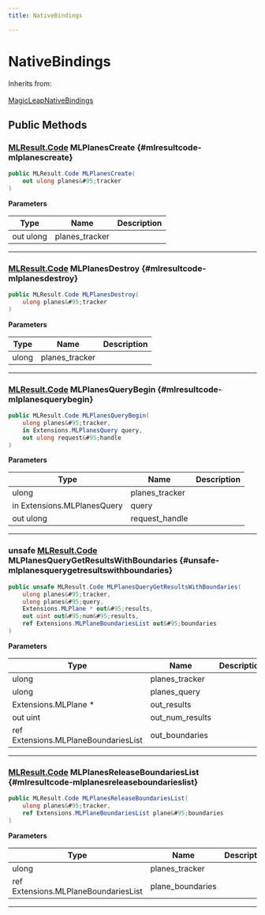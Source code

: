 ```yaml
---
title: NativeBindings

---
```


# NativeBindings







Inherits from: <br></br>[MagicLeapNativeBindings](/versioned_docs/version-22-Feb-2023/unity-api/api/UnityEngine.XR.MagicLeap.Native/MagicLeapNativeBindings/UnityEngine.XR.MagicLeap.Native.MagicLeapNativeBindings.md)




## Public Methods

### [MLResult.Code](/versioned_docs/version-22-Feb-2023/unity-api/api/UnityEngine.XR.MagicLeap/UnityEngine.XR.MagicLeap.MLResult.md#enums-code) MLPlanesCreate {#mlresultcode-mlplanescreate}

```csharp
public MLResult.Code MLPlanesCreate(
    out ulong planes&#95;tracker
)
```


**Parameters**

| Type | Name  | Description  | 
|--|--|--|
| out ulong |planes&#95;tracker||






-----------

### [MLResult.Code](/versioned_docs/version-22-Feb-2023/unity-api/api/UnityEngine.XR.MagicLeap/UnityEngine.XR.MagicLeap.MLResult.md#enums-code) MLPlanesDestroy {#mlresultcode-mlplanesdestroy}

```csharp
public MLResult.Code MLPlanesDestroy(
    ulong planes&#95;tracker
)
```


**Parameters**

| Type | Name  | Description  | 
|--|--|--|
| ulong |planes&#95;tracker||






-----------

### [MLResult.Code](/versioned_docs/version-22-Feb-2023/unity-api/api/UnityEngine.XR.MagicLeap/UnityEngine.XR.MagicLeap.MLResult.md#enums-code) MLPlanesQueryBegin {#mlresultcode-mlplanesquerybegin}

```csharp
public MLResult.Code MLPlanesQueryBegin(
    ulong planes&#95;tracker,
    in Extensions.MLPlanesQuery query,
    out ulong request&#95;handle
)
```


**Parameters**

| Type | Name  | Description  | 
|--|--|--|
| ulong |planes&#95;tracker||
| in Extensions.MLPlanesQuery |query||
| out ulong |request&#95;handle||






-----------

### unsafe [MLResult.Code](/versioned_docs/version-22-Feb-2023/unity-api/api/UnityEngine.XR.MagicLeap/UnityEngine.XR.MagicLeap.MLResult.md#enums-code) MLPlanesQueryGetResultsWithBoundaries {#unsafe-mlplanesquerygetresultswithboundaries}

```csharp
public unsafe MLResult.Code MLPlanesQueryGetResultsWithBoundaries(
    ulong planes&#95;tracker,
    ulong planes&#95;query,
    Extensions.MLPlane * out&#95;results,
    out uint out&#95;num&#95;results,
    ref Extensions.MLPlaneBoundariesList out&#95;boundaries
)
```


**Parameters**

| Type | Name  | Description  | 
|--|--|--|
| ulong |planes&#95;tracker||
| ulong |planes&#95;query||
| Extensions.MLPlane &#42; |out&#95;results||
| out uint |out&#95;num&#95;results||
| ref Extensions.MLPlaneBoundariesList |out&#95;boundaries||






-----------

### [MLResult.Code](/versioned_docs/version-22-Feb-2023/unity-api/api/UnityEngine.XR.MagicLeap/UnityEngine.XR.MagicLeap.MLResult.md#enums-code) MLPlanesReleaseBoundariesList {#mlresultcode-mlplanesreleaseboundarieslist}

```csharp
public MLResult.Code MLPlanesReleaseBoundariesList(
    ulong planes&#95;tracker,
    ref Extensions.MLPlaneBoundariesList plane&#95;boundaries
)
```


**Parameters**

| Type | Name  | Description  | 
|--|--|--|
| ulong |planes&#95;tracker||
| ref Extensions.MLPlaneBoundariesList |plane&#95;boundaries||






-----------


